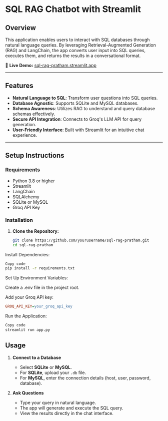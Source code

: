 # SQL RAG Chatbot with Streamlit

##  Overview

This application enables users to interact with SQL databases through natural language queries. By leveraging Retrieval-Augmented Generation (RAG) and LangChain, the app converts user input into SQL queries, executes them, and returns the results in a conversational format.

🔗 **Live Demo:** [sql-rag-pratham.streamlit.app](https://sql-rag-pratham.streamlit.app/)

---

##  Features

- **Natural Language to SQL**: Transform user questions into SQL queries.
- **Database Agnostic**: Supports SQLite and MySQL databases.
- **Schema Awareness**: Utilizes RAG to understand and query database schemas effectively.
- **Secure API Integration**: Connects to Groq's LLM API for query generation.
- **User-Friendly Interface**: Built with Streamlit for an intuitive chat experience.

---

##  Setup Instructions

###  Requirements

- Python 3.8 or higher
- Streamlit
- LangChain
- SQLAlchemy
- SQLite or MySQL
- Groq API Key

###  Installation

1. **Clone the Repository:**

   ```bash
   git clone https://github.com/yourusername/sql-rag-pratham.git
   cd sql-rag-pratham
   ```
Install Dependencies:

```bash
Copy code
pip install -r requirements.txt
```
Set Up Environment Variables:

Create a .env file in the project root.

Add your Groq API key:

```ini
GROQ_API_KEY=your_groq_api_key
```
Run the Application:

```bash
Copy code
streamlit run app.py
```

## Usage

1. **Connect to a Database**  
   - Select **SQLite** or **MySQL**.  
   - For **SQLite**, upload your `.db` file.  
   - For **MySQL**, enter the connection details (host, user, password, database).  

2. **Ask Questions**  
   - Type your query in natural language.  
   - The app will generate and execute the SQL query.  
   - View the results directly in the chat interface.  
